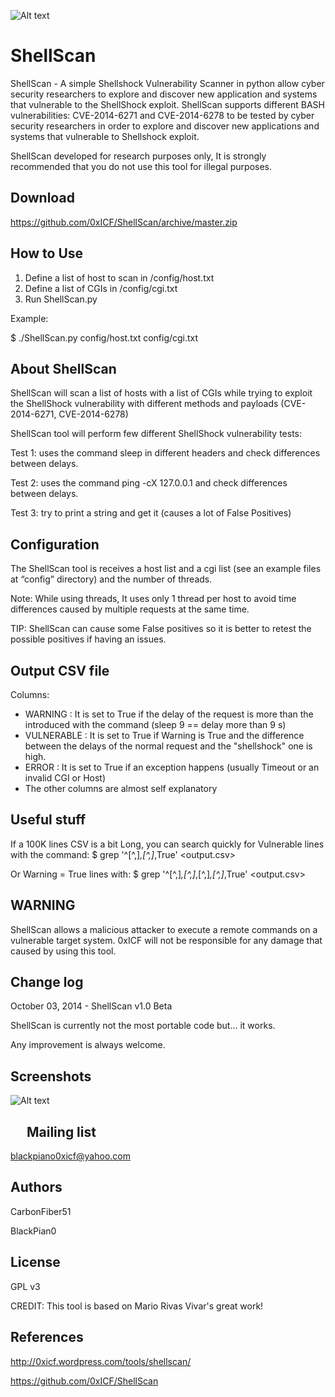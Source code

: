 ![Alt text](https://0xicf.files.wordpress.com/2014/10/shellshock.jpg "ShellScan - A simple Shellshock Vulnerability Scanner ")


ShellScan
============
ShellScan - A simple Shellshock Vulnerability Scanner in python allow cyber security researchers to explore and discover new application and systems that vulnerable to the ShellShock exploit.
ShellScan supports different BASH vulnerabilities: CVE-2014-6271 and CVE-2014-6278 to be tested by cyber security researchers in order to explore and discover new applications and systems that vulnerable to Shellshock exploit.

ShellScan developed for research purposes only, It is strongly recommended that you do not use this tool for illegal purposes. 



Download
-
https://github.com/0xICF/ShellScan/archive/master.zip



How to Use
-

1. Define a list of host to scan in /config/host.txt
2. Define a list of CGIs in /config/cgi.txt
3. Run ShellScan.py 




Example:

$ ./ShellScan.py config/host.txt config/cgi.txt


About ShellScan
-

ShellScan will scan a list of hosts with a list of CGIs while trying to exploit the ShellShock vulnerability with different methods and payloads (CVE-2014-6271, CVE-2014-6278)

ShellScan tool will perform few different ShellShock vulnerability tests:

Test 1: uses the command sleep in different headers and check differences between delays. 

Test 2: uses the command ping -cX 127.0.0.1 and check differences between delays. 

Test 3: try to print a string and get it (causes a lot of False Positives)





Configuration
-
The ShellScan tool is receives a host list and a cgi list (see an example files at “config” directory) and the number of threads.

Note: While using threads, It uses only 1 thread per host to avoid time differences caused by multiple requests at the same time.

TIP: ShellScan can cause some False positives so it is better to retest the possible positives if having an issues.



Output CSV file
-
Columns:
+ WARNING : It is set to True if the delay of the request is more than the introduced with the command (sleep 9 == delay more than 9 s)
+ VULNERABLE : It is set to True if Warning is True and the difference between the delays of the normal request and the "shellshock" one is high. 
+ ERROR : It is set to True if an exception happens (usually Timeout or an invalid CGI or Host)
+ The other columns are almost self explanatory

Useful stuff
-

If a 100K lines CSV is a bit Long, you can search quickly for Vulnerable lines with the command:
$ grep '^[^,]*,[^,]*,True' <output.csv>

Or Warning = True lines with:
$ grep '^[^,]*,[^,]*,[^,]*,[^,]*,True' <output.csv>



WARNING
-
ShellScan allows a malicious attacker to execute a remote commands on a vulnerable target system.
0xICF will not be responsible for any damage that caused by using this tool.



Change log
-
October 03, 2014 - ShellScan v1.0 Beta

ShellScan is currently not the most portable code but... it works. 

Any improvement is always welcome.


Screenshots
- 

![Alt text](https://0xicf.files.wordpress.com/2014/10/shellscan_run.png "ShellScan is running- A simple Shellshock Vulnerability Scanner ")



 
Mailing list
-
blackpiano0xicf@yahoo.com

Authors
-
CarbonFiber51

BlackPian0


License
-
GPL v3

CREDIT: This tool is based on Mario Rivas Vivar's great work!


References
-
http://0xicf.wordpress.com/tools/shellscan/

https://github.com/0xICF/ShellScan

